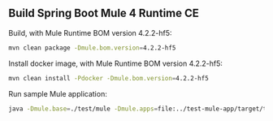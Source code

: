 ## Build Spring Boot Mule 4 Runtime CE

Build, with Mule Runtime BOM version 4.2.2-hf5:

``` bash
mvn clean package -Dmule.bom.version=4.2.2-hf5
````

Install docker image, with Mule Runtime BOM version 4.2.2-hf5:

``` bash
mvn clean install -Pdocker -Dmule.bom.version=4.2.2-hf5
```

Run sample Mule application:

``` bash
java -Dmule.base=./test/mule -Dmule.apps=file:../test-mule-app/target/test-mule-app-1.0.0-mule-application.jar -Dmule.cleanStartup=true -jar target/spring-boot-mule4-runtime-ce-4.2.2.jar
```
